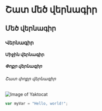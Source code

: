 # Շատ մեծ վերնագիր  
## Մեծ վերնագիր 
### Վերնագիր 
####  Միջին վերնագիր 
##### Փոքր վերնագիր 
###### Շատ փոքր վերնագիր 


![Image of Yaktocat](https://octodex.github.com/images/yaktocat.png)


``` javascript
var myVar = "Hello, world!";
```
